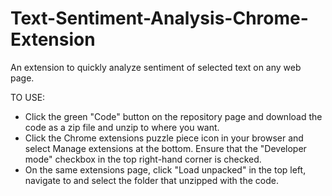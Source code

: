 # Text-Sentiment-Analysis-Chrome-Extension
An extension to quickly analyze sentiment of selected text on any web page.

TO USE:
- Click the green "Code" button on the repository page and download the code as a zip file and unzip to where you want.
- Click the Chrome extensions puzzle piece icon in your browser and select Manage extensions at the bottom. Ensure that the "Developer mode" checkbox in the top right-hand corner is checked.
- On the same extensions page, click "Load unpacked" in the top left, navigate to and select the folder that unzipped with the code.
